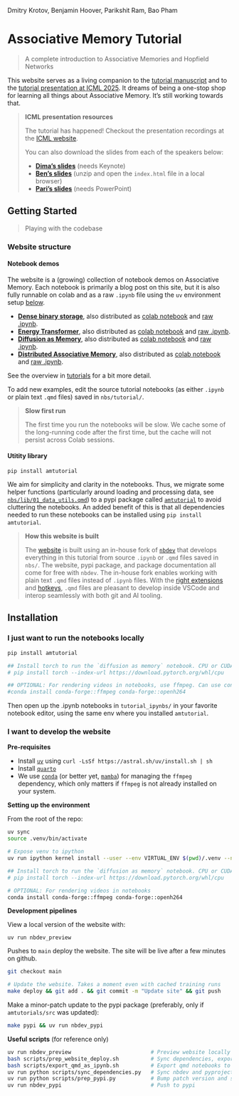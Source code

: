 Dmitry Krotov, Benjamin Hoover, Parikshit Ram, Bao Pham

# Associative Memory Tutorial

> A complete introduction to Associative Memories and Hopfield Networks

This website serves as a living companion to the [tutorial
manuscript](https://arxiv.org/abs/2507.06211) and to the [tutorial
presentation at ICML 2025](https://icml.cc/virtual/2025/40004). It
dreams of being a one-stop shop for learning all things about
Associative Memory. It’s still working towards that.

<div>

> **ICML presentation resources**
>
> The tutorial has happened! Checkout the presentation recordings at the
> [ICML website](https://icml.cc/virtual/2025/40004).
>
> You can also download the slides from each of the speakers below:
>
> - <a href="./resources/dima--ICML_tutorial_slides.key"
>   download="dima--ICML_tutorial_slides.key"><strong>Dima’s
>   slides</strong></a> (needs Keynote)
> - <a href="./resources/ben--ICML_tutorial_slides.zip"
>   download="ben--ICML_tutorial_slides.zip"><strong>Ben’s
>   slides</strong></a> (unzip and open the `index.html` file in a local
>   browser)
> - <a href="./resources/pari--ICML_tutorial_slides.pptx"
>   download="pari--ICML_tutorial_slides.pptx"><strong>Pari’s
>   slides</strong></a> (needs PowerPoint)

</div>

## Getting Started

> Playing with the codebase

### Website structure

#### Notebook demos

The website is a (growing) collection of notebook demos on Associative
Memory. Each notebook is primarily a blog post on this site, but it is
also fully runnable on colab and as a raw `.ipynb` file using the `uv`
environment setup [below](#sec-installation).

- [**Dense binary storage**](./tutorial/00_dense_storage.ipynb), also
  distributed as [colab
  notebook](https://colab.research.google.com/github/bhoov/amtutorial/blob/main/tutorial_ipynbs/00_dense_storage.ipynb)
  and [raw
  .ipynb](https://github.com/bhoov/amtutorial/blob/main/tutorial_ipynbs/00_dense_storage.ipynb).
- [**Energy Transformer**](./tutorial/01_energy_transformer.ipynb), also
  distributed as [colab
  notebook](https://colab.research.google.com/github/bhoov/amtutorial/blob/main/tutorial_ipynbs/01_energy_transformer.ipynb)
  and [raw
  .ipynb](https://github.com/bhoov/amtutorial/blob/main/tutorial_ipynbs/01_energy_transformer.ipynb).
  <!-- - **Energy Transformer: Rederiving the Transformer as an energy-based Associative Memory**. Distributed as [blog](./tutorial/01_energy_transformer.ipynb), [colab notebook](https://colab.research.google.com/github/bhoov/amtutorial/blob/main/tutorial_ipynbs/01_energy_transformer.ipynb), and [raw .ipynb](https://github.com/bhoov/amtutorial/blob/main/tutorial_ipynbs/01_energy_transformer.ipynb). -->
- [**Diffusion as Memory**](./tutorial/02_diffusion_as_memory.ipynb),
  also distributed as [colab
  notebook](https://colab.research.google.com/github/bhoov/amtutorial/blob/main/tutorial_ipynbs/02_diffusion_as_memory.ipynb)
  and [raw
  .ipynb](https://github.com/bhoov/amtutorial/blob/main/tutorial_ipynbs/02_diffusion_as_memory.ipynb).
- [**Distributed Associative
  Memory**](./tutorial/03_distributed_memory.ipynb), also distributed as
  [colab
  notebook](https://colab.research.google.com/github/bhoov/amtutorial/blob/main/tutorial_ipynbs/03_distributed_memory.ipynb)
  and [raw
  .ipynb](https://github.com/bhoov/amtutorial/blob/main/tutorial_ipynbs/03_distributed_memory.ipynb).

See the overview in [tutorials](./tutorial/index.ipynb) for a bit more
detail.

To add new examples, edit the source tutorial notebooks (as either
`.ipynb` or plain text `.qmd` files) saved in `nbs/tutorial/`.

<div>

> **Slow first run**
>
> The first time you run the notebooks will be slow. We cache some of
> the long-running code after the first time, but the cache will not
> persist across Colab sessions.

</div>

#### Utitity library

`pip install amtutorial`

We aim for simplicity and clarity in the notebooks. Thus, we migrate
some helper functions (particularly around loading and processing data,
see [`nbs/lib/01_data_utils.qmd`](./lib/01_data_utils.ipynb)) to a pypi
package called
[`amtutorial`](https://www.piwheels.org/project/amtutorial/) to avoid
cluttering the notebooks. An added benefit of this is that all
dependencies needed to run these notebooks can be installed using
`pip install amtutorial`.

<div>

> **How this website is built**
>
> The [website](https://tutorial.amemory.net) is built using an in-house
> fork of [`nbdev`](https://github.com/bhoov/nbdev/tree/qmd_support)
> that develops everything in this tutorial from source `.ipynb` or
> `.qmd` files saved in `nbs/`. The website, pypi package, and package
> documentation all come for free with `nbdev`. The in-house fork
> enables working with plain text `.qmd` files instead of `.ipynb`
> files. With the [right
> extensions](https://quarto.org/docs/tools/vscode/index.html) and
> [hotkeys](https://github.com/bhoov/nbdev/blob/qmd_support/nbs/tutorials/develop_in_plain_text.qmd),
> `.qmd` files are pleasant to develop inside VSCode and interop
> seamlessly with both git and AI tooling.

</div>

## Installation

### I just want to run the notebooks locally

``` sh
pip install amtutorial

## Install torch to run the `diffusion as memory` notebook. CPU or CUDA versions work
# pip install torch --index-url https://download.pytorch.org/whl/cpu

## OPTIONAL: For rendering videos in notebooks, use ffmpeg. Can use conda to install as
#conda install conda-forge::ffmpeg conda-forge::openh264 
```

Then open up the .ipynb notebooks in `tutorial_ipynbs/` in your favorite
notebook editor, using the same env where you installed `amtutorial`.

### I want to develop the website

**Pre-requisites**

- Install
  [`uv`](https://docs.astral.sh/uv/getting-started/installation/) using
  `curl -LsSf https://astral.sh/uv/install.sh | sh`
- Install [`quarto`](https://quarto.org/docs/download/)
- We use
  [`conda`](https://www.anaconda.com/docs/getting-started/miniconda/install)
  (or better yet, [`mamba`](https://github.com/conda-forge/miniforge))
  for managing the `ffmpeg` dependency, which only matters if `ffmpeg`
  is not already installed on your system.

**Setting up the environment**

From the root of the repo:

``` sh
uv sync
source .venv/bin/activate

# Expose venv to ipython
uv run ipython kernel install --user --env VIRTUAL_ENV $(pwd)/.venv --name=amtutorial 

## Install torch to run the `diffusion as memory` notebook. CPU or CUDA versions work
# pip install torch --index-url https://download.pytorch.org/whl/cpu

# OPTIONAL: For rendering videos in notebooks
conda install conda-forge::ffmpeg conda-forge::openh264 
```

**Development pipelines**

View a local version of the website with:

    uv run nbdev_preview

Pushes to `main` deploy the website. The site will be live after a few
minutes on github.

``` sh
git checkout main

# Update the website. Takes a moment even with cached training runs
make deploy && git add . && git commit -m "Update site" && git push
```

Make a minor-patch update to the pypi package (preferably, only if
`amtutorials/src` was updated):

``` sh
make pypi && uv run nbdev_pypi
```

**Useful scripts** (for reference only)

``` sh
uv run nbdev_preview                         # Preview website locally
bash scripts/prep_website_deploy.sh          # Sync dependencies, export qmd notebooks to ipynb for colab, and build website
bash scripts/export_qmd_as_ipynb.sh          # Export qmd notebooks to ipynb for colab
uv run python scripts/sync_dependencies.py   # Sync nbdev and pyproject.toml dependencies
uv run python scripts/prep_pypi.py           # Bump patch version and sync dependencies
uv run nbdev_pypi                            # Push to pypi
```

